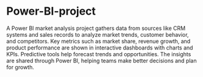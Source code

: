 ﻿# Power-BI-project
 A Power BI market analysis project gathers data from sources like CRM systems and sales records to analyze market trends, customer behavior, and competitors. Key metrics such as market share, revenue growth, and product performance are shown in interactive dashboards with charts and KPIs. Predictive tools help forecast trends and opportunities. The insights are shared through Power BI, helping teams make better decisions and plan for growth.
